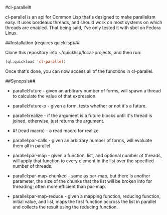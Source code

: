#cl-parallel#

cl-parallel is an api for Common Lisp that's designed to make parallelism easy.
It uses bordeaux threads, and should work on most systems on which threads are
enabled. That being said, I've only tested it with sbcl on Fedora Linux.

##Installation (requires quicklisp)##


Clone this repository into ~/quicklisp/local-projects, and then run:
```lisp
(ql:quickload 'cl-parallel)
```

Once that's done, you can now access all of the functions in cl-parallel.

##Synopsis##

* parallel:future - given an arbitrary number of forms, will spawn a thread to
calculate the value of that expression.

* parallel:future-p - given a form, tests whether or not it's a future.

* parallel:realize - if the argument is a future blocks until it's thread is
joined, otherwise, just returns the argument.

* \#! (read macro) - a read macro for realize.

* parallel:par-calls - given an arbitrary number of forms, will evaluate them
all in parallel.

* parallel:par-map - given a function, list, and optional number of threads,
will apply that function to every element in the list over the specified number
of threads.

* parallel:par-map-chunked - same as par-map, but there is another parameter,
the size of the chunks that the list will be broken into for threading; often
more efficient than par-map.

* parallel:par-map-reduce - given a mapping function, reducing function, initial
value, and list, maps the first function accross the list in parallel and
collects the result using the reducing function.
